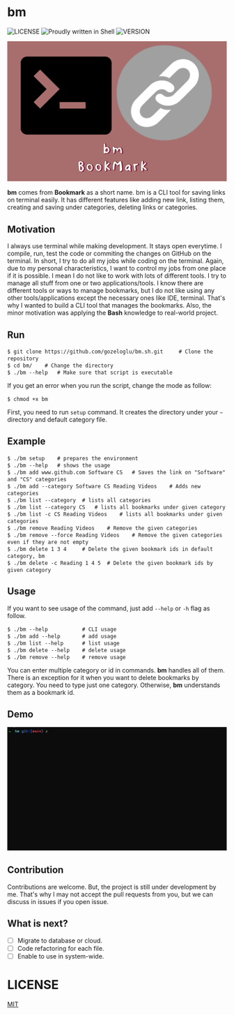 # bm
![LICENSE](https://img.shields.io/badge/license-MIT-green)
![Proudly written in Shell](https://img.shields.io/badge/written%20in-shell-pink)
![VERSION](https://img.shields.io/badge/version-0.1.0-blue)

![](./img/logo.jpg)


**bm** comes from **Bookmark** as a short name. bm is a CLI tool for saving links on terminal easily. It has different features like adding new link, listing them, creating and saving under categories, deleting links or categories. 

## Motivation

I always use terminal while making development. It stays open everytime. I compile, run, test the code or commiting the changes on GitHub on the terminal. In short, I try to do all my jobs while coding on the terminal. Again, due to my personal characteristics, I want to control my jobs from one place if it is possible. I mean I do not like to work with lots of different tools. I try to manage all stuff from one or two applications/tools. I know there are different tools or ways to manage bookmarks, but I do not like using any other tools/applications except the necessary ones like IDE, terminal. That's why I wanted to build a CLI tool that manages the bookmarks. Also, the minor motivation was applying the **Bash** knowledge to real-world project. 

## Run

```shell
$ git clone https://github.com/gozeloglu/bm.sh.git     # Clone the repository
$ cd bm/    # Change the directory
$ ./bm --help   # Make sure that script is executable
```

If you get an error when you run the script, change the mode as follow:

```shell
$ chmod +x bm
```
First, you need to run `setup` command. It creates the directory under your `~` directory and default category file.

## Example

```shell
$ ./bm setup    # prepares the environment
$ ./bm --help   # shows the usage
$ ./bm add www.github.com Software CS   # Saves the link on "Software" and "CS" categories
$ ./bm add --category Software CS Reading Videos    # Adds new categories 
$ ./bm list --category  # lists all categories
$ ./bm list --category CS   # lists all bookmarks under given category
$ ./bm list -c CS Reading Videos    # lists all bookmarks under given categories
$ ./bm remove Reading Videos    # Remove the given categories
$ ./bm remove --force Reading Videos    # Remove the given categories even if they are not empty
$ ./bm delete 1 3 4     # Delete the given bookmark ids in default category, bm
$ ./bm delete -c Reading 1 4 5  # Delete the given bookmark ids by given category
```

## Usage

If you want to see usage of the command, just add `--help` or `-h` flag as follow.

```shell
$ ./bm --help           # CLI usage
$ ./bm add --help       # add usage
$ ./bm list --help      # list usage
$ ./bm delete --help    # delete usage
$ ./bm remove --help    # remove usage
```

You can enter multiple category or id in commands. **bm** handles all of them. There is an exception for it when you want to delete bookmarks by category. You need to type just one category. Otherwise, **bm** understands them as a bookmark id. 

## Demo 

![bm demo](img/demo.gif)

## Contribution

Contributions are welcome. But, the project is still under development by me. That's why I may not accept the pull requests from you, but we can discuss in issues if you open issue.

## What is next?

- [ ] Migrate to database or cloud.
- [ ] Code refactoring for each file.
- [ ] Enable to use in system-wide.

# LICENSE

[MIT](./LICENSE)
